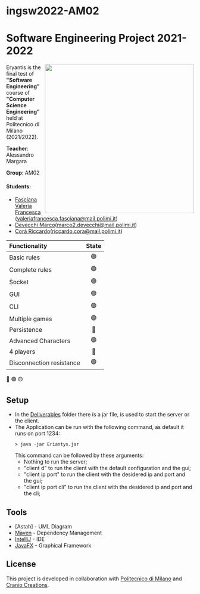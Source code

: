 # ingsw2022-AM02
# Software Engineering Project 2021-2022
<img src="https://www.craniocreations.it/wp-content/uploads/2021/06/Eriantys_scatola3Dombra.png" width=400px height=400px align="right" />


Eryantis is the final test of **"Software Engineering"** course of **"Computer Science Engineering"** held at Politecnico di Milano (2021/2022).

**Teacher**: Alessandro Margara

**Group**: AM02

#### Students:
* [Fasciana Valeria Francesca](https://github.com/ValeriaFasciana) (valeriafrancesca.fasciana@mail.polimi.it)
* [Devecchi Marco](https://github.com/MarcoDevecchi)(marco2.devecchi@mail.polimi.it)
* [Corà Riccardo](https://github.com/riccardocora)(riccardo.cora@mail.polimi.it)


| Functionality    |                       State                        |
|:-----------------|:--------------------------------------------------:|
| Basic rules              | 🟢 |
| Complete rules           | 🟢 |
| Socket                   | 🟢 |
| GUI                      | 🟢 |
| CLI                      | 🟢 |
| Multiple games           | 🟢 |
| Persistence              | 🔴 |
| Advanced Characters      | 🟢 |
| 4 players                | 🔴 |
| Disconnection resistance | 🟢 |



🔴
🟢
🟡

## Setup

- In the [Deliverables](Deliverables) folder there is a jar file, is used to start the server or the client.
- The Application can be run with the following command, as default it runs on port 1234:
    ```shell
    > java -jar Eriantys.jar
    ```
  This command can be followed by these arguments:
  - Nothing to run the server;
  - "client d" to run the client with the default configuration and the gui;
  - "client ip port" to run the client with the desidered ip and port and the gui;
  - "client ip port cli" to run the client with the desidered ip and port and the cli;


    
## Tools

* [Astah] - UML Diagram
* [Maven](https://maven.apache.org/) - Dependency Management
* [IntelliJ](https://www.jetbrains.com/idea/) - IDE
* [JavaFX](https://openjfx.io) - Graphical Framework

## License

This project is developed in collaboration with [Politecnico di Milano](https://www.polimi.it) and [Cranio Creations](http://www.craniocreations.it).

